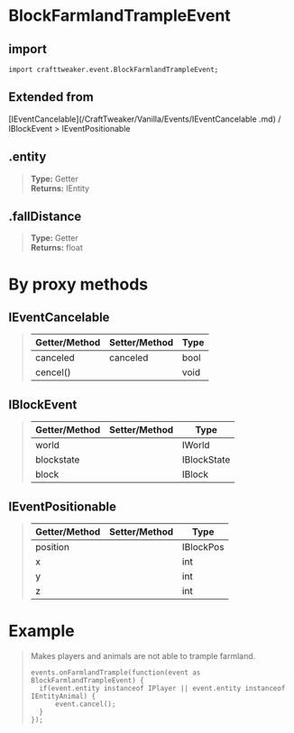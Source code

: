 # BlockFarmlandTrampleEvent

## import
`import crafttweaker.event.BlockFarmlandTrampleEvent;`

## Extended from
[IEventCancelable](/CraftTweaker/Vanilla/Events/IEventCancelable .md) / IBlockEvent > IEventPositionable

## .entity
>
>
> **Type:** Getter  
> **Returns:** IEntity

## .fallDistance
>
>
> **Type:** Getter  
> **Returns:** float

# By proxy methods

## IEventCancelable
> | Getter/Method   | Setter/Method     | Type                  |
> |-----------------|-------------------|-----------------------|
> | canceled        | canceled          | bool                  |
> | cencel()        |                   | void                  |

## IBlockEvent
> | Getter/Method   | Setter/Method     | Type                  |
> |-----------------|-------------------|-----------------------|
> | world           |                   | IWorld                |
> | blockstate      |                   | IBlockState           |
> | block           |                   | IBlock                |

## IEventPositionable
> | Getter/Method   | Setter/Method     | Type                  |
> |-----------------|-------------------|-----------------------|
> | position        |                   | IBlockPos             |
> | x               |                   | int                   |
> | y               |                   | int                   |
> | z               |                   | int                   |

# Example
> Makes players and animals are not able to trample farmland.
>
> ```
> events.onFarmlandTrample(function(event as BlockFarmlandTrampleEvent) {
>	if(event.entity instanceof IPlayer || event.entity instanceof IEntityAnimal) {
>		event.cancel();
>	}
> });
> ```